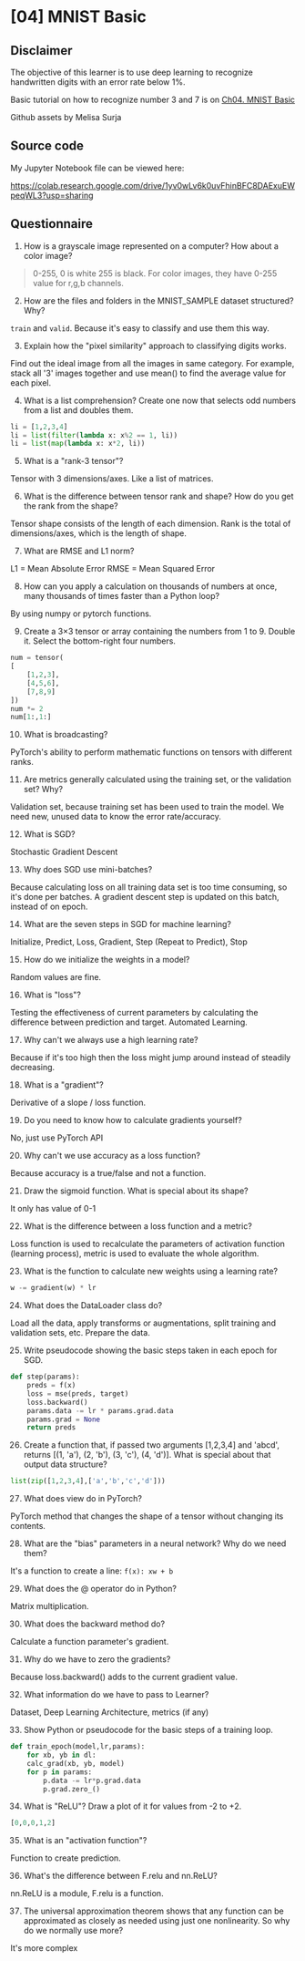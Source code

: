 # [04] MNIST Basic

## Disclaimer
The objective of this learner is to use deep learning to recognize handwritten digits with an error rate below 1%. 

Basic tutorial on how to recognize number 3 and 7 is on [Ch04. MNIST Basic](https://colab.research.google.com/github/fastai/fastbook/blob/master/04_mnist_basics.ipynb)

Github assets by Melisa Surja

## Source code
My Jupyter Notebook file can be viewed here:

https://colab.research.google.com/drive/1yv0wLv6k0uvFhinBFC8DAExuEWpeqWL3?usp=sharing

## Questionnaire
1. How is a grayscale image represented on a computer? How about a color image?

> 0-255, 0 is white 255 is black. For color images, they have 0-255 value for r,g,b channels.

2. How are the files and folders in the MNIST_SAMPLE dataset structured? Why?

`train` and `valid`. Because it's easy to classify and use them this way.

3. Explain how the "pixel similarity" approach to classifying digits works.

Find out the ideal image from all the images in same category. For example, stack all '3' images together and use mean() to find the average value for each pixel.

4. What is a list comprehension? Create one now that selects odd numbers from a list and doubles them.
```python
li = [1,2,3,4]
li = list(filter(lambda x: x%2 == 1, li))
li = list(map(lambda x: x*2, li))
```

5. What is a "rank-3 tensor"?

Tensor with 3 dimensions/axes. Like a list of matrices.

6. What is the difference between tensor rank and shape? How do you get the rank from the shape?

Tensor shape consists of the length of each dimension. Rank is the total of dimensions/axes, which is the length of shape.

7. What are RMSE and L1 norm?

L1 = Mean Absolute Error
RMSE = Mean Squared Error

8. How can you apply a calculation on thousands of numbers at once, many thousands of times faster than a Python loop?

By using numpy or pytorch functions.

9. Create a 3×3 tensor or array containing the numbers from 1 to 9. Double it. Select the bottom-right four numbers.
```python
num = tensor(
[
	[1,2,3],
	[4,5,6],
	[7,8,9]
])
num *= 2
num[1:,1:]
```

10. What is broadcasting?

PyTorch's ability to perform mathematic functions on tensors with different ranks.

11. Are metrics generally calculated using the training set, or the validation set? Why?

Validation set, because training set has been used to train the model. We need new, unused data to know the error rate/accuracy.

12. What is SGD?

Stochastic Gradient Descent

13. Why does SGD use mini-batches?

Because calculating loss on all training data set is too time consuming, so it's done per batches. A gradient descent step is updated on this batch, instead of on epoch.

14. What are the seven steps in SGD for machine learning?

Initialize, Predict, Loss, Gradient, Step (Repeat to Predict), Stop

15. How do we initialize the weights in a model?

Random values are fine.

16. What is "loss"?

Testing the effectiveness of current parameters by calculating the difference between prediction and target. Automated Learning.

17. Why can't we always use a high learning rate?

Because if it's too high then the loss might jump around instead of steadily decreasing.

18. What is a "gradient"?

Derivative of a slope / loss function.

19. Do you need to know how to calculate gradients yourself?

No, just use PyTorch API

20. Why can't we use accuracy as a loss function?

Because accuracy is a true/false and not a function.

21. Draw the sigmoid function. What is special about its shape?

It only has value of 0-1

22. What is the difference between a loss function and a metric?

Loss function is used to recalculate the parameters of activation function (learning process), metric is used to evaluate the whole algorithm.

23. What is the function to calculate new weights using a learning rate?
```python
w -= gradient(w) * lr
```

24. What does the DataLoader class do?

Load all the data, apply transforms or augmentations, split training and validation sets, etc. Prepare the data.

25. Write pseudocode showing the basic steps taken in each epoch for SGD.
```python
def step(params):
	preds = f(x)
	loss = mse(preds, target)
	loss.backward()
	params.data -= lr * params.grad.data
	params.grad = None
	return preds
```

26. Create a function that, if passed two arguments [1,2,3,4] and 'abcd', returns [(1, 'a'), (2, 'b'), (3, 'c'), (4, 'd')]. What is special about that output data structure?
```python
list(zip([1,2,3,4],['a','b','c','d']))
```

27. What does view do in PyTorch?

PyTorch method that changes the shape of a tensor without changing its contents.

28. What are the "bias" parameters in a neural network? Why do we need them?

It's a function to create a line: `f(x): xw + b`

29. What does the @ operator do in Python?

Matrix multiplication.

30. What does the backward method do?

Calculate a function parameter's gradient.

31. Why do we have to zero the gradients?

Because loss.backward() adds to the current gradient value.

32. What information do we have to pass to Learner?

Dataset, Deep Learning Architecture, metrics (if any)

33. Show Python or pseudocode for the basic steps of a training loop.
```python
def train_epoch(model,lr,params):
	for xb, yb in dl:
	calc_grad(xb, yb, model)
	for p in params:
		p.data -= lr*p.grad.data
		p.grad.zero_()
```

34. What is "ReLU"? Draw a plot of it for values from -2 to +2.
```python
[0,0,0,1,2]
```

35. What is an "activation function"?

Function to create prediction.

36. What's the difference between F.relu and nn.ReLU?

nn.ReLU is a module, F.relu is a function.

37. The universal approximation theorem shows that any function can be approximated as closely as needed using just one nonlinearity. So why do we normally use more?

It's more complex
